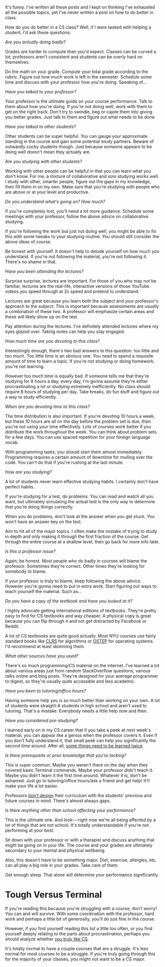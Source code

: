 It's funny. I've written all these posts and I kept on thinking I've
exhausted all the possible topics, yet I've never written a post on
how to do better in class.

How do you do better in a CS class? Well, if I were tasked with
helping a student, I'd ask these questions:

*Are you actually doing badly?*

Grades are harder to compute than you'd expect. Classes can be curved
a lot; professors aren't consistent and students can be overly hard on
themselves.

Do the math on your grade. Compute your total grade according to the
rubric. Figure out how much work is left in the semester. Schedule
some time and discuss with your professor how you're doing. Speaking
of...

*Have you talked to your professor?*

Your professor is the ultimate guide on your course performance. Talk
to them about how you're doing. If you're not doing well, work with
them to get on the right track. Don't try to swindle, beg or cajole
them into giving you better grades. Just talk to them and figure out
what needs to be done.

*Have you talked to other students?*

Other students can be super helpful. You can gauge your approximate
standing in the course and gain some potential study partners. Beware
of outwardly cocky students though. Just because someone appears to be
doing well doesn't mean they actually are.

*Are you studying with other students?*

Working with other people can be helpful in that you can learn what
you don't know. For me, a mixture of collaborative and solo studying
works well. I study with other, smarter people, figure out the gaps in
my knowledge, then fill them in on my own. Make sure that you're
studying with people who are above or at your level and productive.

*Do you understand what's going on? How much?*

If you're completely lost, you'll need a lot more guidance. Schedule
some meetings with your professor, follow the above advice on
collaborative studying.

If you're following the work but just not doing well, you might be
able to fix this with some tweaks to your studying routine. You should
still consider the above ideas of course.

Be honest with yourself. It doesn't help to delude yourself on how
much you understand. If you're not following the material, you're not
following it. There's no shame in that.

*Have you been attending the lectures?*

Surprise surprise, lectures are important. For those of you who may
not be familiar, lectures are the real-life, interactive versions of
those YouTube videos you speed through at 2x speed and pretend to
understand.

Lectures are great because you learn both the subject and your
professor's approach to the subject. This is important because
assessments are usually a combination of these two. A professor will
emphasize certain areas and these will likely show up on the test.

Pay attention during the lectures. I've definitely attended lectures
where my eyes glazed over. Taking notes can help you stay engaged.

*How much time are you devoting to this class?*

Interestingly enough, there's two bad answers to this question: too
little and too much. Too little time is an obvious one. You need to
spend a requisite amount of time to learn a topic. If you're not
studying or doing homework, you're not learning.

However too much time is equally bad. If someone tells me that they're
studying for 8 hours a day, every day, I'm gonna assume they're either
procrastinating a lot or studying extremely inefficiently. No class
should require 8 hours of studying per day. Take breaks, do fun stuff
and figure out a way to study efficiently.

*When are you devoting time to this class?*

The time distribution is also important. If you're devoting 10 hours a
week, but these 10 hours are all on the day before the problem set is
due, then you're not using your time effectively. Lots of courses work
better if you distribute the work throughout the week. You can think
about problem sets for a few days. You can use spaced repetition for
your foreign language vocab.

With programming tasks, you should start them almost
immediately. Programming requires a certain amount of downtime for
mulling over the code. You can't do that if you're rushing at the last
minute.

*How are you studying?*

A lot of students never learn effective studying habits. I certainly
don't have perfect habits.

If you're studying for a test, do problems. You can read and watch all
you want, but ultimately simulating the actual test is the only way to
determine that you're doing things correctly.

When you do problems, don't look at the answer when you get stuck. You
won't have an answer key on the test.

Aim to hit all of the major topics. I often make the mistake of trying
to study in depth and only making it through the first fraction of the
course. Get through the entire course at a shallow level, then go back
for more info later.

*Is this a professor issue?*

Again, be honest. Most people who do badly in courses will blame the
professor. Sometimes they're correct. Other times they're looking for
somebody to blame.

If your professor is truly to blame, keep following the above
advice. However you're gonna need to put in extra work. Start figuring
out ways to teach yourself the material. Such as...

*Do you have a copy of the textbook and have you looked at it?*

I highly advocate getting international editions of textbooks. They're
pretty easy to find for CS textbooks and way cheaper. A physical copy
is great because you can flip through it and not get distracted by
Facebook or Reddit.

A lot of CS textbooks are quite good actually. Most NYU courses use
fairly standard books like
[CLRS](https://en.wikipedia.org/wiki/Introduction_to_Algorithms) for
algorithms or [OSTEP](http://pages.cs.wisc.edu/~remzi/OSTEP/) for
operating systems. I'd recommend at least skimming them.

*What other sources have you used?*

There's so much programming/CS material on the internet. I've learned
a lot about various areas just from random StackOverflow questions,
various talks online and blog posts. They're designed for your average
programmer to digest, so they're usually quite accessible and less
academic.

*Have you been to tutoring/office hours?*

Having someone help you is so much better than working on your own. A
lot of students were straight-A students in high school and aren't
used to tutoring. That's a mistake. Everybody needs a little help now
and then.

*Have you considered pre-studying?*

I learned early on in my CS career that if you take a peek at next
week's material, you can appear like a genius when the professor
covers it. Even if you don't fully understand it, that small peek can
help you significantly the second time around. After all, [some things
need to be learned
twice](https://blog.torchnyu.com/2020/08/05/hit-retry.html).

*Is there prerequisite or prior knowledge that you're lacking?*

This is super common. Maybe you weren't there on the day when they
covered basic Terminal commands. Maybe your professor didn't teach
it. Maybe you didn't learn it the first time around. Whatever it is,
don't be ashamed. Just go to tutoring/office hours/ask a friend and
get help! It'll make your life a lot easier.

Professors [don't
design](https://blog.torchnyu.com/2020/05/12/things-you-shouldnt-assume.html)
their curriculum with the students' previous and future courses in
mind. There's almost always gaps.

*Is there anything other than school affecting your performance?*

This is the ultimate one. And look---right now we're all being affected
by a lot of things that are not school. It's totally understandable if
you're not performing at your best.

Sit down with your professor or with a therapist and discuss anything
that might be going on in your life. The course and your grades are
ultimately secondary to your mental and physical wellbeing.

Also, this doesn't have to be something major. Diet, exercise,
allergies, etc. can all play a big role in your grades. Take care of
them.

Get enough sleep. That alone will determine your performance
significantly.

# Tough Versus Terminal

If you're reading this because you're struggling with a course, don't
worry!  You can and will survive. With some coordination with the
professor, hard work and perhaps a little bit of generosity, you'll do
just fine in the course.

However, if you find yourself reading this list a little too often, or
you find yourself deeply relating to the parts about procrastination,
perhaps you should analyze whether [you truly like
CS](https://blog.torchnyu.com/2020/05/14/do-you-like-it.html).

It's totally normal to have a couple courses that are a struggle. It's
less normal for most courses to be a struggle. If you're truly going
through this for the majority of your classes, you might not want to
be a CS major.


